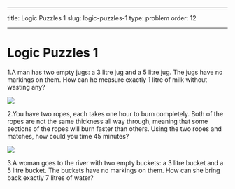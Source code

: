 - - -
title: Logic Puzzles 1 slug: logic-puzzles-1 type: problem order: 12
- - -

# Logic Puzzles 1

1.A man has two empty jugs: a 3 litre jug and a 5 litre jug. The jugs have no markings on them. How can he measure exactly 1 litre of milk without wasting any?

![](https://github.com/supportingami/sami-maths-club/blob/master/maths-club-pack/images/logic-puzzles-one-1.png?raw=true)

2.You have two ropes, each takes one hour to burn completely. Both of the ropes are not the same thickness all way through, meaning that some sections of the ropes will burn faster than others. Using the two ropes and matches, how could you time 45 minutes?

![](https://github.com/supportingami/sami-maths-club/blob/master/maths-club-pack/images/logic-puzzles-one-2.png?raw=true)

3.A woman goes to the river with two empty buckets: a 3 litre bucket and a 5 litre bucket. The buckets have no markings on them. How can she bring back exactly 7 litres of water?
